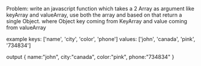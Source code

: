 Problem:
write an javascript function which takes a 2 Array as argument like keyArray and valueArray, use both the array and based on that return a single Object. where Object key coming from KeyArray and value coming from valueArray

example
keys: ['name', 'city', 'color', 'phone']
values: ['john', 'canada', 'pink', '734834']

output
{
name:"john",
city:"canada",
color:"pink",
phone:"734834"
}
